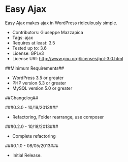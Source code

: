 Easy Ajax
===========

Easy Ajax makes ajax in WordPress ridiculously simple.

*   Contributors: Giuseppe Mazzapica
*   Tags: ajax
*   Requires at least: 3.5
*   Tested up to: 3.6
*   License: GPLv3
*   License URI: http://www.gnu.org/licenses/gpl-3.0.html


##Minimum Requirements##

*   WordPress 3.5 or greater
*   PHP version 5.3 or greater
*   MySQL version 5.0 or greater


##Changelog##

###0.3.0 - 10/18/2013###
*   Refactoring, Folder rearrange, use composer

###0.2.0 - 10/18/2013###
*   Complete refactoring

###0.1.0 - 08/05/2013###
*   Initial Release.
